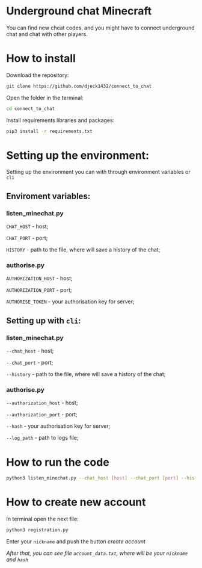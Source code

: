 # Underground chat Minecraft

You can find new cheat codes, and you might have to connect underground chat and chat with other players.

# How to install

Download the repository:
```bash
git clone https://github.com/djeck1432/connect_to_chat
```
Open the folder in the terminal:
```bash
cd connect_to_chat
```
Install requirements libraries and packages:
```bash
pip3 install -r requirements.txt
```

# Setting up the environment:

Setting up the environment you can with through environment variables or `cli`

## Enviroment variables:

### listen_minechat.py

`CHAT_HOST` - host;

`CHAT_PORT` - port;

`HISTORY` - path to the file, where will save a history of the chat;


### authorise.py

`AUTHORIZATION_HOST` - host;

`AUTHORIZATION_PORT` - port;

`AUTHORISE_TOKEN` - your authorisation key for server;


## Setting up with `cli`:

### listen_minechat.py

`--chat_host` - host;

`--chat_port` - port;

`--history` - path to the file, where will save a history of the chat;

### authorise.py

`--authorization_host` - host;

`--authorization_port` - port;

`--hash` - your authorisation key for server;

`--log_path` - path to logs file;


# How to run the code

```bash
python3 listen_minechat.py --chat_host [host] --chat_port [port] --history [path to file] --log_path [name].logs
``` 
 
# How to create new account

In terminal open the next file:
```bash 
python3 registration.py
```
Enter your `nickname` and push the button <i>create account<i>

After that, you can see file `account_data.txt`, where will be your `nickname` and `hash`
